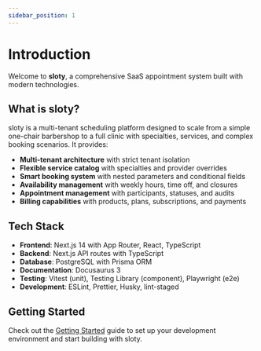 ```yaml
---
sidebar_position: 1
---
```


# Introduction

Welcome to **sloty**, a comprehensive SaaS appointment system built with modern technologies.

## What is sloty?

sloty is a multi-tenant scheduling platform designed to scale from a simple one-chair barbershop to a full clinic with specialties, services, and complex booking scenarios. It provides:

- **Multi-tenant architecture** with strict tenant isolation
- **Flexible service catalog** with specialties and provider overrides
- **Smart booking system** with nested parameters and conditional fields
- **Availability management** with weekly hours, time off, and closures
- **Appointment management** with participants, statuses, and audits
- **Billing capabilities** with products, plans, subscriptions, and payments

## Tech Stack

- **Frontend**: Next.js 14 with App Router, React, TypeScript
- **Backend**: Next.js API routes with TypeScript
- **Database**: PostgreSQL with Prisma ORM
- **Documentation**: Docusaurus 3
- **Testing**: Vitest (unit), Testing Library (component), Playwright (e2e)
- **Development**: ESLint, Prettier, Husky, lint-staged

## Getting Started

Check out the [Getting Started](./getting-started) guide to set up your development environment and start building with sloty.

